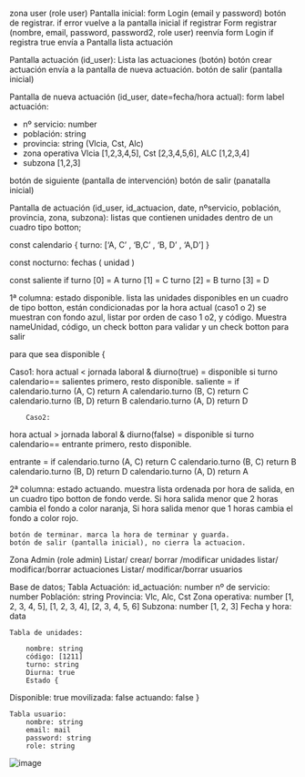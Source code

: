 zona user (role user)
Pantalla inicial: form Login (email y password) botón de registrar.
	if error  vuelve a la pantalla inicial
if registrar Form registrar (nombre, email, password, password2, role user) reenvía form Login
	if registra true envía a Pantalla lista actuación 

Pantalla actuación (id_user):
	Lista las actuaciones (botón)
	botón crear actuación envía a la pantalla de nueva actuación.
	botón de salir (pantalla inicial)

Pantalla de nueva actuación (id_user, date=fecha/hora actual): 
form label actuación: 
- nº servicio: number
- población: string
- provincia: string (Vlcia, Cst, Alc)
- zona operativa Vlcia [1,2,3,4,5], Cst [2,3,4,5,6], ALC [1,2,3,4]
- subzona [1,2,3]

botón de siguiente (pantalla de intervención) 
botón de salir (panatalla inicial)

Pantalla de actuación (id_user, id_actuacion, date, nºservicio, población, provincia, zona, subzona): 
listas que contienen unidades dentro de un cuadro tipo botton;

const calendario {
	turno: [‘A, C’ , ‘B,C’ , ‘B, D’ , ‘A,D’]
	}

const nocturno: fechas ( unidad )

const saliente if turno [0] = A
		   turno [1] = C
		   turno [2] = B
		   turno [3] = D



1ª columna: estado disponible. 
lista las unidades disponibles en un cuadro de tipo botton, están condicionadas por la hora actual (caso1 o 2) se muestran con fondo azul, listar por orden de caso 1 o2, y código. Muestra nameUnidad, código, un check botton para validar y un check botton para salir

para que sea disponible { 

Caso1:
hora actual < jornada laboral & diurno(true) = disponible 
si turno calendario== salientes primero, resto disponible.
	saliente = if calendario.turno (A, C) return  A
		         calendario.turno (B, C) return  C
		         calendario.turno (B, D) return  B
		         calendario.turno (A, D) return  D

		Caso2:
hora actual > jornada laboral & diurno(false) = disponible 
si turno calendario== entrante primero, resto disponible.

entrante = if calendario.turno (A, C) return  C
		          calendario.turno (B, C) return  B
		          calendario.turno (B, D) return  D
		          calendario.turno (A, D) return  A

2ª columna: estado actuando.
muestra lista ordenada por hora de salida, en un cuadro tipo botton de fondo verde.
Si hora salida menor que 2 horas cambia el fondo a color naranja, Si hora salida menor que 1 horas cambia el fondo a color rojo.
	
	botón de terminar. marca la hora de terminar y guarda.
	botón de salir (pantalla inicial), no cierra la actuacion.


Zona Admin (role admin)
Listar/ crear/ borrar /modificar unidades 
listar/ modificar/borrar actuaciones 
Listar/ modificar/borrar usuarios




Base de datos; 
	Tabla Actuación:
		id_actuación: number
		nº de servicio: number
		Población: string
		Provincia: Vlc, Alc, Cst
		Zona operativa: number [1, 2, 3, 4, 5], [1, 2, 3, 4], [2, 3, 4, 5, 6]
		Subzona: number [1, 2, 3]
		Fecha y hora: data 

	Tabla de unidades:
		
		nombre: string
		código: [1211]
		turno: string
		Diurna: true
		Estado {
Disponible: true
			movilizada: false
			actuando: false
			}

	Tabla usuario:
		nombre: string
		email: mail
		password: string
		role: string
![image](https://user-images.githubusercontent.com/94751976/168785899-adb8d0ef-1bc9-456b-b41c-419a5e671401.png)

